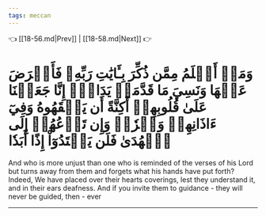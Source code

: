 ```yaml
---
tags: meccan
---
```


👈 [[18-56.md|Prev]] | [[18-58.md|Next]] 👉

# وَمَنۡ أَظۡلَمُ مِمَّن ذُكِّرَ بِـَٔايَٰتِ رَبِّهِۦ فَأَعۡرَضَ عَنۡهَا وَنَسِيَ مَا قَدَّمَتۡ يَدَاهُۚ إِنَّا جَعَلۡنَا عَلَىٰ قُلُوبِهِمۡ أَكِنَّةً أَن يَفۡقَهُوهُ وَفِيٓ ءَاذَانِهِمۡ وَقۡرٗاۖ وَإِن تَدۡعُهُمۡ إِلَى ٱلۡهُدَىٰ فَلَن يَهۡتَدُوٓاْ إِذًا أَبَدٗا

And who is more unjust than one who is reminded of the verses of his Lord but turns away from them and forgets what his hands have put forth? Indeed, We have placed over their hearts coverings, lest they understand it, and in their ears deafness. And if you invite them to guidance - they will never be guided, then - ever

---

